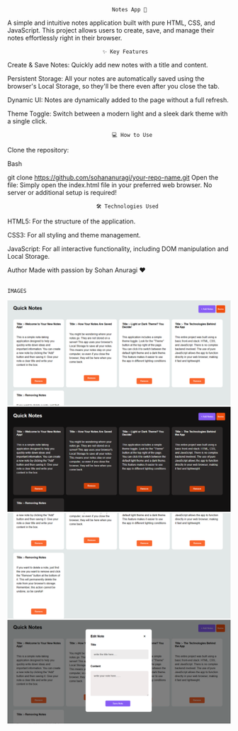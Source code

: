                                      Notes App 📝

A simple and intuitive notes application built with pure HTML, CSS, and JavaScript. This project allows users to create, save, and manage their notes effortlessly right in their browser.

                                  ✨ Key Features
                                                                  
Create & Save Notes: Quickly add new notes with a title and content.

Persistent Storage: All your notes are automatically saved using the browser's Local Storage, so they'll be there even after you close the tab.

Dynamic UI: Notes are dynamically added to the page without a full refresh.

Theme Toggle: Switch between a modern light and a sleek dark theme with a single click.

                                     💻 How to Use

Clone the repository:

Bash

git clone https://github.com/sohananuragi/your-repo-name.git
Open the file:
Simply open the index.html file in your preferred web browser. No server or additional setup is required!

                                🛠️ Technologies Used
HTML5: For the structure of the application.

CSS3: For all styling and theme management.

JavaScript: For all interactive functionality, including DOM manipulation and Local Storage.

Author
Made with passion by Sohan Anuragi ❤️

                                                                     IMAGES

![image description](images/img1.png)
![image description](images/img2.png)
![image description](images/img3.png)
![image description](images/img4.png)
